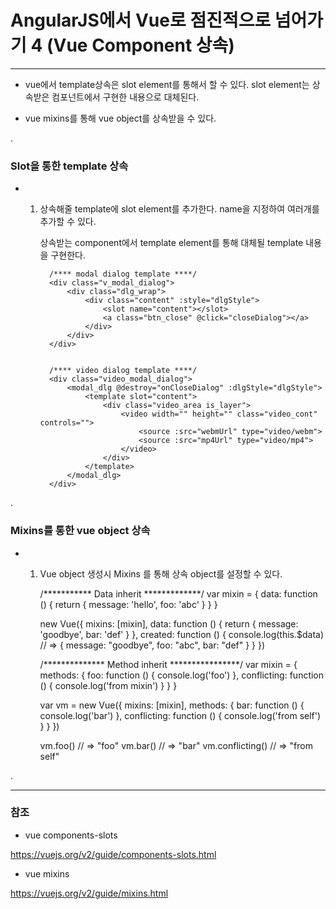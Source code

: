 # AngularJS에서 Vue로 점진적으로 넘어가기 4 (Vue Component 상속)

***

 - vue에서 template상속은 slot element를 통해서 할 수 있다. slot element는 상속받은 컴포넌트에서 구현한 내용으로 대체된다.
 
 - vue mixins를 통해 vue object를 상속받을 수 있다.

.

### Slot을 통한 template 상속
            
 - 1) 상속해줄 template에 slot element를 추가한다. name을 지정하여 여러개를 추가할 수 있다.
 
      상속받는 component에서 template element를 통해 대체될 template 내용을 구현한다.

      
            /**** modal dialog template ****/
            <div class="v_modal_dialog">
                <div class="dlg_wrap">
                    <div class="content" :style="dlgStyle">
                        <slot name="content"></slot>
                        <a class="btn_close" @click="closeDialog"></a>
                    </div>
                </div>
            </div>
      
      
            /**** video dialog template ****/
            <div class="video_modal_dialog">
                <modal_dlg @destroy="onCloseDialog" :dlgStyle="dlgStyle">
                    <template slot="content">
                        <div class="video_area is_layer">
                            <video width="" height="" class="video_cont" controls="">
                                <source :src="webmUrl" type="video/webm">
                                <source :src="mp4Url" type="video/mp4">
                            </video>
                        </div>
                    </template>
                </modal_dlg>
            </div>

.

### Mixins를 통한 vue object 상속

 - 1) Vue object 생성시 Mixins 를 통해 상속 object를 설정할 수 있다.
 
 
        /*********** Data inherit *************/
        var mixin = {
          data: function () {
            return {
              message: 'hello',
              foo: 'abc'
            }
          }
        }
        
        new Vue({
          mixins: [mixin],
          data: function () {
            return {
              message: 'goodbye',
              bar: 'def'
            }
          },
          created: function () {
            console.log(this.$data)
            // => { message: "goodbye", foo: "abc", bar: "def" }
          }
        })   


        /************** Method inherit ****************/
        var mixin = {
          methods: {
            foo: function () {
              console.log('foo')
            },
            conflicting: function () {
              console.log('from mixin')
            }
          }
        }
        
        var vm = new Vue({
          mixins: [mixin],
          methods: {
            bar: function () {
              console.log('bar')
            },
            conflicting: function () {
              console.log('from self')
            }
          }
        })
        
        vm.foo() // => "foo"
        vm.bar() // => "bar"
        vm.conflicting() // => "from self"

.

***
 
### 참조
 
  - vue components-slots
  
  <https://vuejs.org/v2/guide/components-slots.html>
  
  - vue mixins
  
  <https://vuejs.org/v2/guide/mixins.html>
